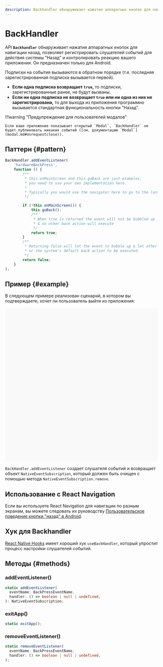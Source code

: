 ```yaml
---
description: Backhandler обнаруживает нажатия аппаратных кнопок для навигации назад, позволяет регистрировать слушателей событий для действия системы "Назад" и контролировать реакцию вашего приложения
---
```


# BackHandler

API **`Backhandler`** обнаруживает нажатия аппаратных кнопок для навигации назад, позволяет регистрировать слушателей событий для действия системы "Назад" и контролировать реакцию вашего приложения. Он предназначен только для Android.

Подписки на события вызываются в обратном порядке (т.е. последняя зарегистрированная подписка вызывается первой).

-   **Если одна подписка возвращает `true`,** то подписки, зарегистрированные ранее, не будут вызваны.
-   **Если ни одна подписка не возвращает `true` или ни одна из них не зарегистрирована,** то для выхода из приложения программно вызывается стандартная функциональность кнопки "Назад".

!!!warning "Предупреждение для пользователей модалов"

    Если ваше приложение показывает открытый `Modal`, `BackHandler` не будет публиковать никаких событий ([см. документацию `Modal`](modal.md#onrequestclose)).

## Паттерн {#pattern}

```ts
BackHandler.addEventListener(
    'hardwareBackPress',
    function () {
        /**
         * this.onMainScreen and this.goBack are just examples,
         * you need to use your own implementation here.
         *
         * Typically you would use the navigator here to go to the last state.
         */

        if (!this.onMainScreen()) {
            this.goBack();
            /**
             * When true is returned the event will not be bubbled up
             * & no other back action will execute
             */
            return true;
        }
        /**
         * Returning false will let the event to bubble up & let other event listeners
         * or the system's default back action to be executed.
         */
        return false;
    }
);
```

## Пример {#example}

В следующем примере реализован сценарий, в котором вы подтверждаете, хочет ли пользователь выйти из приложения:

<div data-snack-id="@bndby/backhandler" data-snack-platform="web" data-snack-preview="true" data-snack-theme="light" style="overflow:hidden;background:#F9F9F9;border:1px solid var(--color-border);border-radius:4px;height:505px;width:100%"></div>

`BackHandler.addEventListener` создает слушателя событий и возвращает объект `NativeEventSubscription`, который должен быть очищен с помощью метода `NativeEventSubscription.remove`.

## Использование с React Navigation

Если вы используете React Navigation для навигации по разным экранам, вы можете следовать их руководству [Пользовательское поведение кнопки "назад" в Android](../community/react-navigation.6/custom-android-back-button-handling.md).

## Хук для Backhandler

[React Native Hooks](https://github.com/react-native-community/hooks#usebackhandler) имеет хороший хук `useBackHandler`, который упростит процесс настройки слушателей событий.

## Методы {#methods}

### addEventListener()

```ts
static addEventListener(
  eventName: BackPressEventName,
  handler: () => boolean | null | undefined,
): NativeEventSubscription;
```

### exitApp()

```ts
static exitApp();
```

### removeEventListener()

```ts
static removeEventListener(
  eventName: BackPressEventName,
  handler: () => boolean | null | undefined,
);
```
